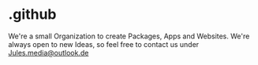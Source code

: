 # .github

We're a small Organization to create Packages, Apps and Websites.
We're always open to new Ideas, so feel free to contact us under Jules.media@outlook.de
